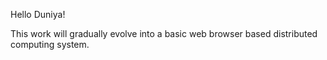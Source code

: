 Hello Duniya!


This work will gradually evolve into a basic web browser based distributed computing system.

